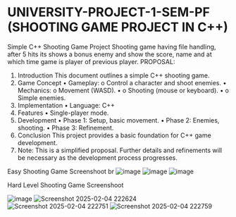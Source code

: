 # UNIVERSITY-PROJECT-1-SEM-PF (SHOOTING GAME PROJECT IN C++)
Simple
C++ Shooting Game Project
 Shooting game having file handling, after 5 hits its shows a bonus enemy and show the score, name and at which time game is player of previous player.
PROPOSAL:
1.	Introduction 
This document outlines a simple C++ shooting game.
2.	Game Concept
•	Gameplay: 
o	Control a character and shoot enemies. 
•	Mechanics: 
o	Movement (WASD). • 
o	Shooting (mouse or keyboard). • 
o	Simple enemies. 
3.	Implementation
•	Language: C++ 
4.	Features
•	Single-player mode. 
5.	Development 
•	Phase 1: Setup, basic movement. 
•	Phase 2: Enemies, shooting. 
•	Phase 3: Refinement. 
6.	Conclusion
 This project provides a basic foundation for C++ game development. 
7.	Note: 
This is a simplified proposal. Further details and refinements will be necessary as the development process progresses.

Easy Shooting Game Screenshoot
br
![image](https://github.com/user-attachments/assets/636a5f2c-b9a9-411a-aa4c-cc3f57b0b8a4)
![image](https://github.com/user-attachments/assets/0675f4b5-1922-4781-aed9-00cbc9353613)
![image](https://github.com/user-attachments/assets/fbe333c4-5bc3-4715-bc4e-8d8a70d3cd50)

Hard Level Shooting Game Screenshoot

![image](https://github.com/user-attachments/assets/6da7b08d-e685-4943-9d5d-ff5bc7939422)
![Screenshot 2025-02-04 222624](https://github.com/user-attachments/assets/492edd7b-7cde-44bd-a4a6-36e900191a95)
![Screenshot 2025-02-04 222751](https://github.com/user-attachments/assets/aa8c7896-74c8-4cc7-8a9d-fc634ad8c3e7)
![Screenshot 2025-02-04 222759](https://github.com/user-attachments/assets/6fb35ca0-8dd6-4cde-b9b8-9561bb8b7248)






